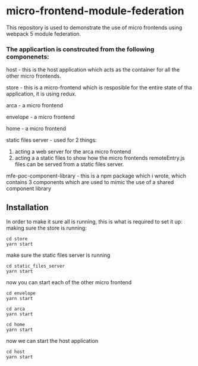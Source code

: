 # micro-frontend-module-federation
This repository is used to demonstrate the use of micro frontends using webpack 5 module federation. 

### The applicartion is constrcuted from the following componenets:
host - this is the host application which acts as the container for all the other micro frontends.

store  - this is a micro-frontend which is resposible for the entire state of tha application, it is using redux.
	
arca - a micro frontend
	
envelope - a micro frontend
	
home - a micro frontend
	
static files server - used for 2 things:

1. acting a web server for the arca micro frontend
2. acting a a static files to show how the micro frontends remoteEntry.js files can be served from a static files server.
		
mfe-poc-component-library - this is a npm package which i wrote, which contains 3 components which are used to mimic the use of a shared component library
	


## Installation
In order to make it sure all is running, this is what is required to set it up:
making sure the store is running:
```
cd store
yarn start
```

make sure the static files server is running
```
cd static_files_server
yarn start
```

now you can start each of the other micro frontend
```
cd envelope
yarn start
```

```
cd arca
yarn start
```

```
cd home
yarn start
```

now we can start the host application
```
cd host
yarn start
```
